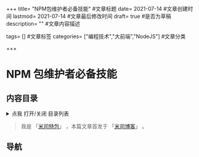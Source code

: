 +++
title= "NPM包维护者必备技能" #文章标题
date= 2021-07-14 #文章创建时间
lastmod= 2021-07-14 #文章最后修改时间
draft= true #是否为草稿
description= "" #文章内容描述

tags= [] #文章标签
categories= ["编程技术","大前端","NodeJS"] #文章分类

+++

# NPM 包维护者必备技能

## 内容目录

<details>
  <summary>点我 打开/关闭 目录列表</summary>

- [1. ](#nav-1)
- [2. ](#nav-2)
  - [2.1 ](#nav-2-1)
  - [2.2 ](#nav-2-2)
  - [2.3 ](#nav-2-3)
- [3. ](#nav-3)
  - [3.1 ](#nav-3-1)

</details>

> 我是 「[米司特包](http://misitebao.com)」 ，本篇文章首发于 「[米司博客](http://blog.misitebao.com)」 。

<span id="nav-1"></span>

## 导航
